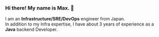 ### Hi there! My name is Max. 👋

I am an **Infrastructure/SRE/DevOps** engineer from Japan.<br>
In addition to my Infra expertise, I have about 3 years of experience as a **Java** backend Developer.

<!--
**makubo/makubo** is a ✨ _special_ ✨ repository because its `README.md` (this file) appears on your GitHub profile.

Here are some ideas to get you started:

- 🔭 I’m currently working on ...
- 🌱 I’m currently learning ...
- 👯 I’m looking to collaborate on ...
- 🤔 I’m looking for help with ...
- 💬 Ask me about ...
- 📫 How to reach me: ...
- 😄 Pronouns: ...
- ⚡ Fun fact: ...
-->
